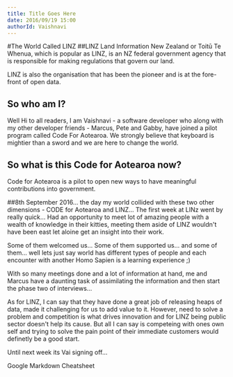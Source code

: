 ```yaml
---
title: Title Goes Here
date: 2016/09/19 15:00
authorId: Vaishnavi
---
```


#The World Called LINZ
##LINZ
Land Information New Zealand or Toitū Te Whenua, which is popular as LINZ, is an NZ federal government agency that is responsible for making regulations that govern our land.

LINZ is also the organisation that has been the pioneer and is at the fore-front of open data.

## So who am I?
Well Hi to all readers, I am Vaishnavi - a software developer who along with my other developer friends - Marcus, Pete and Gabby, have joined a pilot program called Code For Aotearoa. We strongly believe that keyboard is mightier than a sword and we are here to change the world.
## So what is this Code for Aotearoa now?
Code for Aotearoa is a pilot to open new ways to have meaningful contributions into government. 

##8th September 2016... the day my world collided with these two other dimensions - CODE for Aotearoa and LINZ...
The first week at LINz went by really quick... Had an opportunity to meet lot of amazing people with a wealth of knowledge in their kitties, meeting them aside of LINZ wouldn't have been east let aloine get an insight into their work.

Some of them welcomed us...
Some of them supported us...
and some of them... well lets just say world has different types of people and each encounter with another Homo Sapien is a learning experience ;)

With so many meetings done and a lot of information at hand, me and Marcus have a daunting task of assimilating the information and then start the phase two of interviews...

As for LINZ, I can say that they have done a great job of releasing heaps of data, made it challenging for us to add value to it.
However, need to solve a problem and competition is what drives innovation and for LINZ being public sector doesn't help its cause. But all I can say is competeing with ones own self and trying to solve the pain point of their immediate customers would definetly be a good start.

Until next week its Vai signing off...


Google Markdown Cheatsheet

